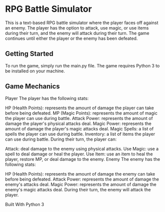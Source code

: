 # RPG Battle Simulator
This is a text-based RPG battle simulator where the player faces off against an enemy. The player has the option to attack, use magic, or use items during their turn, and the enemy will attack during their turn. The game continues until either the player or the enemy has been defeated.

## Getting Started
To run the game, simply run the main.py file. The game requires Python 3 to be installed on your machine.

## Game Mechanics
Player
The player has the following stats:

HP (Health Points): represents the amount of damage the player can take before being defeated.
MP (Magic Points): represents the amount of magic the player can use during battle.
Attack Power: represents the amount of damage the player's physical attacks deal.
Magic Power: represents the amount of damage the player's magic attacks deal.
Magic Spells: a list of spells the player can use during battle.
Inventory: a list of items the player can use during battle.
During their turn, the player can:

Attack: deal damage to the enemy using physical attacks.
Use Magic: use a spell to deal damage or heal the player.
Use Item: use an item to heal the player, restore MP, or deal damage to the enemy.
Enemy
The enemy has the following stats:

HP (Health Points): represents the amount of damage the enemy can take before being defeated.
Attack Power: represents the amount of damage the enemy's attacks deal.
Magic Power: represents the amount of damage the enemy's magic attacks deal.
During their turn, the enemy will attack the player.

Built With
Python 3
